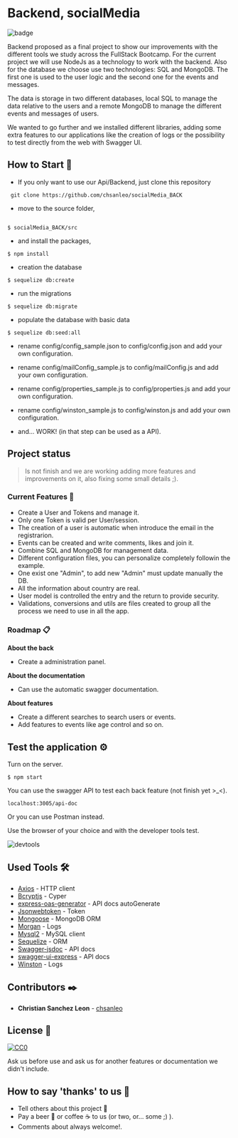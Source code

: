 # Backend, socialMedia
![badge](https://img.shields.io/badge/working-active-brig)

Backend proposed as a final project to show our improvements with the different tools we study across the FullStack Bootcamp. 
For the current project we will use NodeJs as a technology to work with the backend. Also for the database we choose use two technologies: SQL and MongoDB. The first one is used to the user logic and the second one for the events and messages.

The data is storage in two different databases, local SQL to manage the data relative to the users and a remote MongoDB to manage the different events and messages of users.

We wanted to go further and we installed different libraries, adding some extra features to our applications like the creation of logs or the possibility to test directly from the web with Swagger UI. 


## How to Start 🚀

+ If you only want to use our Api/Backend, just clone this repository 

```
 git clone https://github.com/chsanleo/socialMedia_BACK

```
+ move to the source  folder,
```

$ socialMedia_BACK/src
```

+ and install the packages,

```
$ npm install
```

+ creation the database

```
$ sequelize db:create
```

+ run the migrations 

```
$ sequelize db:migrate
```

+ populate the database with basic data

```
$ sequelize db:seed:all
```

+ rename config/config_sample.json to config/config.json and add your own configuration.

+ rename config/mailConfig_sample.js to config/mailConfig.js and add your own configuration.

+ rename config/properties_sample.js to config/properties.js and add your own configuration.

+ rename config/winston_sample.js to config/winston.js and add your own configuration.

+ and... WORK! (in that step can be used as a API).

## Project status

>Is not finish and we are working adding more features and improvements on it, also fixing some small details ;).

### Current Features 📄

+ Create a User and Tokens and manage it.
+ Only one Token is valid per User/session.
+ The creation of a user is automatic when introduce the email in the registrarion.
+ Events can be created and write comments, likes and join it.
+ Combine SQL and MongoDB for management data.
+ Different configuration files, you can personalize completely followin the example.
+ One exist one "Admin", to add new "Admin" must update manually the DB.
+ All the information about country are real.
+ User model is controlled the entry and the return to provide security.
+ Validations, conversions and utils are files created to group all the process we need to use in all the app.

### Roadmap 📋

**About the back**
+ Create a administration panel.

**About the documentation**
+ Can use the automatic swagger documentation.

**About features**
+ Create a different searches to search users or events.
+ Add features to events like age control and so on.


## Test the application ⚙️

Turn on the server.
```
$ npm start
```

You can use the swagger API to test each back feature (not finish yet >_<).
```
localhost:3005/api-doc
```

Or you can use Postman instead.


Use the browser of your choice and with the developer tools test. 


![devtools](https://www.formacionprofesional.info/wp-content/uploads/2015/09/herramientas_desarrollo_iexplorer11.png)

## Used Tools 🛠️

* [Axios](https://www.npmjs.com/package/axios) - HTTP client
* [Bcryptjs](https://www.npmjs.com/package/bcryptjs) - Cyper 
* [express-oas-generator](https://www.npmjs.com/package/express-oas-generator) - API docs autoGenerate
* [Jsonwebtoken](https://www.npmjs.com/package/jsonwebtoken) - Token
* [Mongoose](https://www.npmjs.com/package/mongoose) - MongoDB ORM
* [Morgan](https://www.npmjs.com/package/morgan) - Logs
* [Mysql2](https://www.npmjs.com/package/mysql2) - MySQL client
* [Sequelize](https://www.npmjs.com/package/sequelize) - ORM
* [Swagger-jsdoc](https://www.npmjs.com/package/swagger-jsdoc) - API docs
* [swagger-ui-express](https://www.npmjs.com/package/swagger-ui-express) - API docs
* [Winston](https://www.npmjs.com/package/winston) - Logs

## Contributors ✒️

* **Christian Sanchez Leon** - [chsanleo](https://github.com/chsanleo)


## License 📄
[![CC0](https://licensebuttons.net/p/zero/1.0/88x31.png)](https://creativecommons.org/publicdomain/zero/1.0/)

Ask us before use and ask us for another features or documentation we didn't include.


## How to say 'thanks' to us  🎁

* Tell others about this project 📢
* Pay a beer 🍺 or coffee ☕ to us (or two, or... some ;) ). 
* Comments about always welcome!.